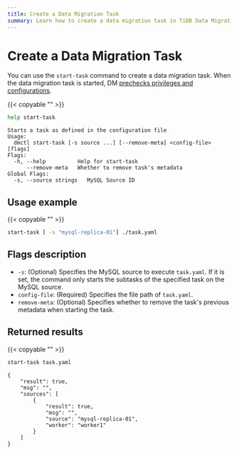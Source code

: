 ```yaml
---
title: Create a Data Migration Task
summary: Learn how to create a data migration task in TiDB Data Migration.
---
```


# Create a Data Migration Task

You can use the `start-task` command to create a data migration task. When the data migration task is started, DM [prechecks privileges and configurations](/dm/dm-precheck.md).

{{< copyable "" >}}

```bash
help start-task
```

```
Starts a task as defined in the configuration file
Usage:
  dmctl start-task [-s source ...] [--remove-meta] <config-file> [flags]
Flags:
  -h, --help          Help for start-task
      --remove-meta   Whether to remove task's metadata
Global Flags:
  -s, --source strings   MySQL Source ID
```

## Usage example

{{< copyable "" >}}

```bash
start-task [ -s "mysql-replica-01"] ./task.yaml
```

## Flags description

- `-s`: (Optional) Specifies the MySQL source to execute `task.yaml`. If it is set, the command only starts the subtasks of the specified task on the MySQL source.
- `config-file`: (Required) Specifies the file path of `task.yaml`.
- `remove-meta`: (Optional) Specifies whether to remove the task's previous metadata when starting the task.

## Returned results

{{< copyable "" >}}

```bash
start-task task.yaml
```

```
{
    "result": true,
    "msg": "",
    "sources": [
        {
            "result": true,
            "msg": "",
            "source": "mysql-replica-01",
            "worker": "worker1"
        }
    ]
}
```
